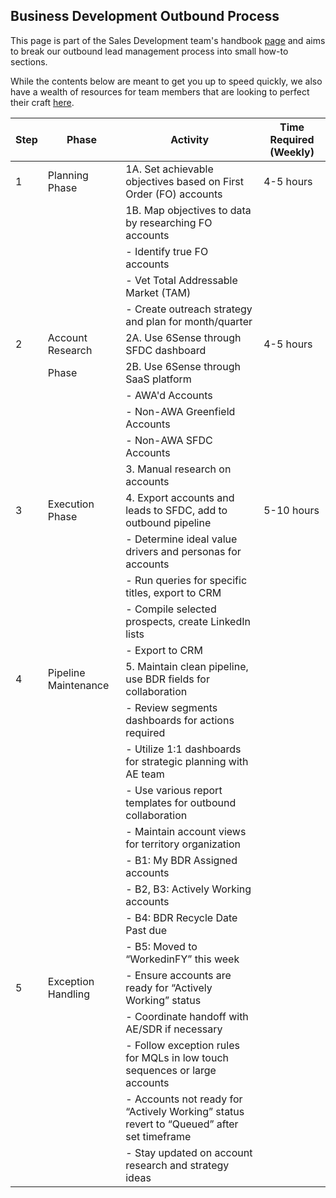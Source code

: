 ## Business Development Outbound Process

This page is part of the Sales Development team's handbook [page](https://handbook.gitlab.com/handbook/marketing/sales-development/) and aims to break our outbound lead management process into small how-to sections.

While the contents below are meant to get you up to speed quickly, we also have a wealth of resources for team members that are looking to perfect their craft [here](https://handbook.gitlab.com/handbook/marketing/sales-development-knowledge-base/).

| Step | Phase               | Activity                                                                | Time Required (Weekly) |
|------|---------------------|-------------------------------------------------------------------------|-------------------------|
| 1    | Planning Phase      | 1A. Set achievable objectives based on First Order (FO) accounts         | 4-5 hours               |
|      |                     | 1B. Map objectives to data by researching FO accounts                    |                         |
|      |                     |     - Identify true FO accounts                                         |                         |
|      |                     |     - Vet Total Addressable Market (TAM)                                |                         |
|      |                     |     - Create outreach strategy and plan for month/quarter               |                         |
| 2    | Account Research    | 2A. Use 6Sense through SFDC dashboard                                   | 4-5 hours               |
|      | Phase               | 2B. Use 6Sense through SaaS platform                                    |                         |
|      |                     |     - AWA'd Accounts                                                    |                         |
|      |                     |     - Non-AWA Greenfield Accounts                                        |                         |
|      |                     |     - Non-AWA SFDC Accounts                                              |                         |
|      |                     | 3. Manual research on accounts                                          |                         |
| 3    | Execution Phase     | 4. Export accounts and leads to SFDC, add to outbound pipeline         | 5-10 hours              |
|      |                     |     - Determine ideal value drivers and personas for accounts           |                         |
|      |                     |     - Run queries for specific titles, export to CRM                    |                         |
|      |                     |     - Compile selected prospects, create LinkedIn lists                  |                         |
|      |                     |     - Export to CRM                                                      |                         |
| 4    | Pipeline Maintenance | 5. Maintain clean pipeline, use BDR fields for collaboration          |                         |
|      |                     |     - Review segments dashboards for actions required                   |                         |
|      |                     |     - Utilize 1:1 dashboards for strategic planning with AE team        |                         |
|      |                     |     - Use various report templates for outbound collaboration           |                         |
|      |                     |     - Maintain account views for territory organization                  |                         |
|      |                     |         - B1: My BDR Assigned accounts                                  |                         |
|      |                     |         - B2, B3: Actively Working accounts                             |                         |
|      |                     |         - B4: BDR Recycle Date Past due                                 |                         |
|      |                     |         - B5: Moved to “WorkedinFY” this week                          |                         |
| 5    | Exception Handling | - Ensure accounts are ready for “Actively Working” status                |                         |
|      |                     | - Coordinate handoff with AE/SDR if necessary                          |                         |
|      |                     | - Follow exception rules for MQLs in low touch sequences or large accounts |                       |
|      |                     | - Accounts not ready for “Actively Working” status revert to “Queued” after set timeframe | |
|      |                     | - Stay updated on account research and strategy ideas                   |                         |



